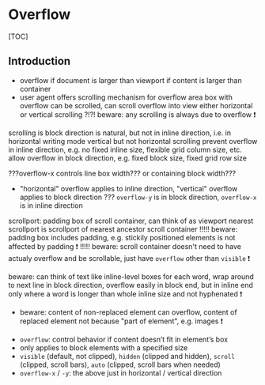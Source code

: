 # Overflow

[TOC]


<!-- ToDo: finish -->

## Introduction

- overflow if document is larger than viewport
if content is larger than container
- user agent offers scrolling mechanism for overflow area
box with overflow can be scrolled, can scroll overflow into view
either horizontal or vertical scrolling
?!?! beware: any scrolling is always due to overflow ❗️

scrolling is block direction is natural, but not in inline direction, i.e. in horizontal writing mode vertical but not horizontal scrolling
prevent overflow in inline direction, e.g. no fixed inline size, flexible grid column size, etc.
allow overflow in block direction, e.g. fixed block size, fixed grid row size

???overflow-x controls line box width??? or containing block width???

- "horizontal" overflow applies to inline direction, "vertical" overflow applies to block direction
??? `overflow-y` is in block direction, `overflow-x` is in inline direction

scrollport: padding box of scroll container, can think of as viewport
  nearest scrollport is scrollport of nearest ancestor scroll container
!!!!! beware: padding box includes padding, e.g. stickily positioned elements is not affected by padding ❗️
!!!!! beware: scroll container doesn't need to have actualy overflow and be scrollable, just have `overflow` other than `visible` ❗️


beware: can think of text like inline-level boxes for each word, wrap around to next line in block direction, overflow easily in block end, but in inline end only where a word is longer than whole inline size and not hyphenated ❗️


- beware: content of non-replaced element can overflow, content of replaced element not because "part of element", e.g. images ❗️



<!-- beware: OLD, incorporate, then delete -->
- `overflow`: control behavior if content doesn’t fit in element’s box
- only applies to block elements with a specified size
- `visible` (default, not clipped), `hidden` (clipped and hidden), `scroll` (clipped, scroll bars), `auto` (clipped, scroll bars when needed)
- `overflow-x` / `-y`: the above just in horizontal / vertical direction